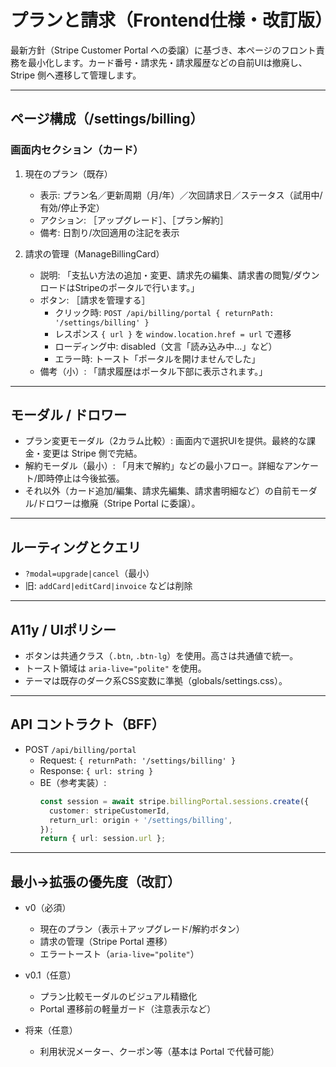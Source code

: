 # プランと請求（Frontend仕様・改訂版）

最新方針（Stripe Customer Portal への委譲）に基づき、本ページのフロント責務を最小化します。カード番号・請求先・請求履歴などの自前UIは撤廃し、Stripe 側へ遷移して管理します。

---

## ページ構成（/settings/billing）

### 画面内セクション（カード）

1. 現在のプラン（既存）
   - 表示: プラン名／更新周期（月/年）／次回請求日／ステータス（試用中/有効/停止予定）
   - アクション: ［アップグレード］、［プラン解約］
   - 備考: 日割り/次回適用の注記を表示

2. 請求の管理（ManageBillingCard）
   - 説明: 「支払い方法の追加・変更、請求先の編集、請求書の閲覧/ダウンロードはStripeのポータルで行います。」
   - ボタン: ［請求を管理する］
     - クリック時: `POST /api/billing/portal { returnPath: '/settings/billing' }`
     - レスポンス `{ url }` を `window.location.href = url` で遷移
     - ローディング中: disabled（文言「読み込み中…」など）
     - エラー時: トースト「ポータルを開けませんでした」
   - 備考（小）: 「請求履歴はポータル下部に表示されます。」

---

## モーダル / ドロワー

- プラン変更モーダル（2カラム比較）: 画面内で選択UIを提供。最終的な課金・変更は Stripe 側で完結。
- 解約モーダル（最小）: 「月末で解約」などの最小フロー。詳細なアンケート/即時停止は今後拡張。
- それ以外（カード追加/編集、請求先編集、請求書明細など）の自前モーダル/ドロワーは撤廃（Stripe Portal に委譲）。

---

## ルーティングとクエリ

- `?modal=upgrade|cancel`（最小）
- 旧: `addCard|editCard|invoice` などは削除

---

## A11y / UIポリシー

- ボタンは共通クラス（`.btn`, `.btn-lg`）を使用。高さは共通値で統一。
- トースト領域は `aria-live="polite"` を使用。
- テーマは既存のダーク系CSS変数に準拠（globals/settings.css）。

---

## API コントラクト（BFF）

- POST `/api/billing/portal`
  - Request: `{ returnPath: '/settings/billing' }`
  - Response: `{ url: string }`
  - BE（参考実装）:
    ```ts
    const session = await stripe.billingPortal.sessions.create({
      customer: stripeCustomerId,
      return_url: origin + '/settings/billing',
    });
    return { url: session.url };
    ```

---

## 最小→拡張の優先度（改訂）

- v0（必須）
  - 現在のプラン（表示＋アップグレード/解約ボタン）
  - 請求の管理（Stripe Portal 遷移）
  - エラートースト（`aria-live="polite"`）

- v0.1（任意）
  - プラン比較モーダルのビジュアル精緻化
  - Portal 遷移前の軽量ガード（注意表示など）

- 将来（任意）
  - 利用状況メーター、クーポン等（基本は Portal で代替可能）

